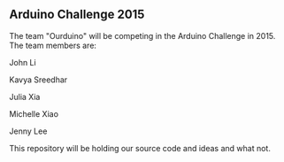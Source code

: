 Arduino Challenge 2015
------------------------------------------------

The team "Ourduino" will be competing in the Arduino Challenge
in 2015. The team members are:

John Li

Kavya Sreedhar

Julia Xia

Michelle Xiao

Jenny Lee


This repository will be holding our source code and ideas and
what not.